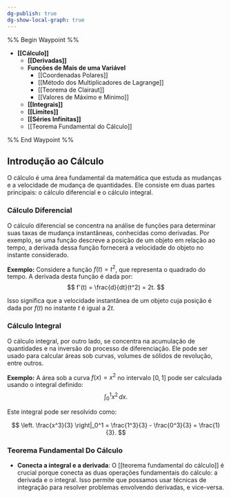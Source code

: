```yaml
---
dg-publish: true
dg-show-local-graph: true
---
```


%% Begin Waypoint %%
- **[[Cálculo]]**
	- **[[Derivadas]]**
	- **Funções de Mais de uma Variável**
		- [[Coordenadas Polares]]
		- [[Método dos Multiplicadores de Lagrange]]
		- [[Teorema de Clairaut]]
		- [[Valores de Máximo e Mínimo]]
	- **[[Integrais]]**
	- **[[Limites]]**
	- **[[Séries Infinitas]]**
	- [[Teorema Fundamental do Cálculo]]

%% End Waypoint %%

## Introdução ao Cálculo

O cálculo é uma área fundamental da matemática que estuda as mudanças e a velocidade de mudança de quantidades. Ele consiste em duas partes principais: o cálculo diferencial e o cálculo integral.

### Cálculo Diferencial

O cálculo diferencial se concentra na análise de funções para determinar suas taxas de mudança instantâneas, conhecidas como derivadas. Por exemplo, se uma função descreve a posição de um objeto em relação ao tempo, a derivada dessa função fornecerá a velocidade do objeto no instante considerado.

**Exemplo:**
Considere a função $f(t) = t^2$, que representa o quadrado do tempo. A derivada desta função é dada por:
$$
f'(t) = \frac{d}{dt}(t^2) = 2t.
$$

Isso significa que a velocidade instantânea de um objeto cuja posição é dada por $f(t)$ no instante $t$ é igual a $2t$.

### Cálculo Integral

O cálculo integral, por outro lado, se concentra na acumulação de quantidades e na inversão do processo de diferenciação. Ele pode ser usado para calcular áreas sob curvas, volumes de sólidos de revolução, entre outros.

**Exemplo:**
A área sob a curva $f(x) = x^2$ no intervalo $[0, 1]$ pode ser calculada usando o integral definido:
$$
\int_{0}^{1} x^2 \, dx.
$$

Este integral pode ser resolvido como:

$$
\left. \frac{x^3}{3} \right|_0^1 = \frac{1^3}{3} - \frac{0^3}{3} = \frac{1}{3}.
$$

### Teorema Fundamental Do Cálculo

- **Conecta a integral e a derivada**: O [[teorema fundamental do cálculo]] é crucial porque conecta as duas operações fundamentais do cálculo: a derivada e o integral. Isso permite que possamos usar técnicas de integração para resolver problemas envolvendo derivadas, e vice-versa.
